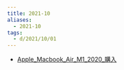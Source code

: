 ```yaml
---
title: 2021-10
aliases:
  - 2021-10
tags:
  - d/2021/10/01
---
```


- [Apple_Macbook_Air_M1_2020_購入](30/Apple_Macbook_Air_M1_2020_購入.md)

